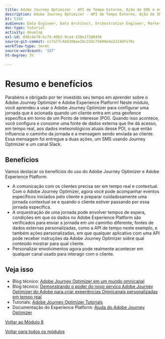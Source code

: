 ```yaml
---
title: Adobe Journey Optimizer - API de Tempo Externo, Ação de SMS e muito mais - Resumo
description: Adobe Journey Optimizer - API de Tempo Externo, Ação de SMS e muito mais - Resumo
kt: 5342
audience: Data Engineer, Data Architect, Orchestration Engineer, Marketer
doc-type: tutorial
activity: develop
exl-id: d40cde78-bc7d-49b2-9ca4-158e1f3d8456
source-git-commit: cc7a77c4dd380ae1bc23dc75608e8e2224dfe78c
workflow-type: tm+mt
source-wordcount: '337'
ht-degree: 3%

---
```


# Resumo e benefícios

Parabéns e obrigado por ter investido seu tempo em aprender sobre o Adobe Journey Optimizer e Adobe Experience Platform!
Neste módulo, você aprendeu a usar o Adobe Journey Optimizer para configurar uma jornada que é acionada quando um cliente entra em uma geofence específica em torno de um Ponto de interesse (POI). Quando isso acontece, você configura e consome uma fonte de dados externa que lhe dá acesso, em tempo real, aos dados meteorológicos atuais desse POI, o que então influencia o caminho da jornada e a mensagem sendo enviada ao cliente. Essa mensagem foi entregue a duas ações, um SMS usando Journey Optimizer e um canal Slack.

## Benefícios

Vamos destacar os benefícios do uso do Adobe Journey Optimizer e Adobe Experience Platform:

- A comunicação com os clientes precisa ser em tempo real e contextual. Com o Adobe Journey Optimizer, agora você pode acompanhar eventos específicos iniciados pelo cliente e preparar cuidadosamente uma jornada contextual se e quando o cliente estiver passando por essa jornada específica.
- A orquestração de uma jornada pode envolver tempos de espera, condições em que os dados no Adobe Experience Platform são verificados para enviar a jornada em um caminho diferente, fontes de dados externas personalizadas, como a API de tempo neste exemplo, e também ações personalizadas, em que qualquer aplicativo com uma API pode receber instruções da Adobe Journey Optimizer sobre qual conteúdo mostrar para qual cliente.
- Personalizar envolvimentos agora pode realmente acontecer em qualquer canal usado para interagir com o cliente.

## Veja isso

- Blog técnico: [Adobe Journey Optimizer em um mundo omnicanal](https://medium.com/adobetech/journey-orchestration-in-an-omnichannel-world-3a2d32d556d9)
- Blog técnico: [Demonstrando o poder do novo serviço Adobe Journey Optimizer do Adobe para criar experiências Omnicanais personalizadas em tempo real](https://medium.com/adobetech/demonstrating-the-power-of-adobes-new-journey-orchestration-service-to-build-personalized-aa60d88cd34)
- Tutorials: [Adobe Journey Optimizer Tutorials](https://experienceleague.adobe.com/docs/journey-orchestration-learn/tutorials/understanding-journey-orchestration.html?lang=pt-BR)
- Documentação do Experience Platform: [Ajuda do Adobe Journey Optimizer](https://experienceleague.adobe.com/docs/journeys/using/journey-orchestration-home.html?lang=pt-BR)

[Voltar ao Módulo 8](journey-orchestration-external-weather-api-sms.md)

[Voltar para todos os módulos](../../overview.md)
